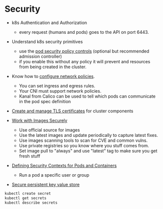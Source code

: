 # Security

- k8s Authentication and Authorization
  - every request (humans and pods) goes to the API on port 6443.  
- Understand k8s security primitives
  - use the [pod security policy controls](https://kubernetes.io/docs/concepts/policy/pod-security-policy/) (optional but recommended admission controller)
  - if you enable this without any policy it will prevent and resources from being created in the cluster.
- Know how to [configure network policies](https://docs.projectcalico.org/security/kubernetes-network-policy).
  - You can set ingress and egress rules. 
  - Your CNI must support network policies.
  - Kanal from Calico can be used to tell which pods can communicate in the pod spec definition
- [Create and manage TLS certificates](https://kubernetes.io/docs/tasks/tls/managing-tls-in-a-cluster/) for cluster components 


- [Work with Images Securely](https://kubernetes.io/docs/concepts/containers/images/)
  - Use official source for images
  - Use the latest images and update periodically to capture latest fixes.
  - Use images scanning tools to scan for CVE and common vulns.
  - Use private registries so you know where you stuff comes from.
  - Set image pull to "always" and use "latest" tag to make sure you get fresh stuff
- [Defining Security Contexts for Pods and Containers](https://kubernetes.io/docs/tasks/configure-pod-container/security-context/)
  - Run a pod a specific user or group
- [Secure persistent key value store](https://kubernetes.io/docs/concepts/configuration/secret/)

```sh
kubectl create secret
kubectl get secrets
kubectl describe secrets
```
